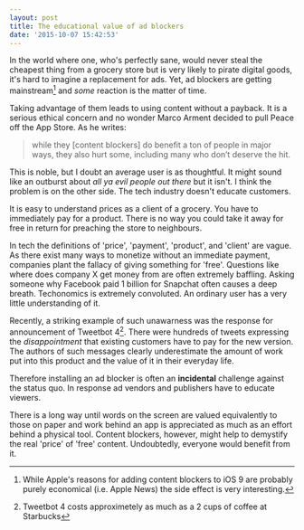 ```yaml
---
layout: post
title: The educational value of ad blockers
date: '2015-10-07 15:42:53'
---
```


In the world where one, who's perfectly sane, would never steal the cheapest thing from a grocery store but is very likely to pirate digital goods, it's hard to imagine a replacement for ads. Yet, ad blockers are getting mainstream[^1] and *some* reaction is the matter of time.

Taking advantage of them leads to using content without a payback. It is a serious ethical concern and no wonder Marco Arment decided to pull Peace off the App Store. As he writes:

>while they [content blockers] do benefit a ton of people in major ways, they also hurt some, including many who don’t deserve the hit. 

This is noble, but I doubt an average user is as thoughtful. It might sound like an outburst about _all ya evil people out there_ but it isn't. I think the problem is on the other side. The tech industry doesn't educate customers.

It is easy to understand prices as a client of a grocery. You have to immediately pay for a product. There is no way you could take it away for free in return for preaching the store to neighbours.

In tech the definitions of 'price', 'payment', 'product', and 'client' are vague. As there exist many ways to monetize without an immediate payment, companies plant the fallacy of giving something for 'free'. Questions like where does company X get money from are often extremely baffling. Asking someone why Facebook paid 1 billion for Snapchat often causes a deep breath. Techonomics is extremely convoluted. An ordinary user has a very little understanding of it.

Recently, a striking example of such unawarness was the response for announcement of Tweetbot 4[^2]. There were hundreds of tweets expressing the _disappointment_ that existing customers have to pay for the new version. The authors of such messages clearly underestimate the amount of work put into this product and the value of it in their everyday life.

Therefore installing an ad blocker is often an **incidental** challenge against the status quo. In response ad vendors and publishers have to educate viewers.

There is a long way until words on the screen are valued equivalently to those on paper and work behind an app is appreciated as much as an effort behind a physical tool. Content blockers, however, might help to demystify the real 'price' of 'free' content. Undoubtedly, everyone would benefit from it.

[^1]: While Apple's reasons for adding content blockers to iOS 9 are probably purely economical (i.e. Apple News) the side effect is very interesting. 
[^2]: Tweetbot 4 costs approximetely as much as a 2 cups of coffee at Starbucks